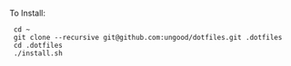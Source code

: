 To Install:

```
 cd ~
 git clone --recursive git@github.com:ungood/dotfiles.git .dotfiles
 cd .dotfiles
 ./install.sh
```
